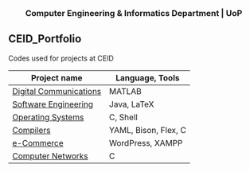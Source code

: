 <!-- PROJECT LOGO -->
<br />
<p align="center">
 

  <h3 align="center">Computer Engineering & Informatics Department | UoP </h3>
  



## CEID_Portfolio
Codes used for projects at CEID

Project name  | Language, Tools
------------- |  ------------
[Digital Communications](https://github.com/sskrs/CEID_LIFE/tree/master/Digital%20Communications)  | MATLAB
[Software Engineering](https://github.com/sskrs/CEID_LIFE/tree/master/SoftEngProject19-master) |  Java, LaTeX
[Operating Systems](https://github.com/sskrs/CEID_LIFE/tree/master/OS) | C, Shell
[Compilers](https://github.com/sskrs/CEID-Projects-/tree/master/Compilers)  | YAML, Bison, Flex, C
[e-Commerce](https://github.com/sskrs/CEID-Projects-/tree/master/e-Commerce) | WordPress, XAMPP
[Computer Networks](https://github.com/sskrs/CEID-Projects-/tree/master/Computer%20Networks)|C
</p>
